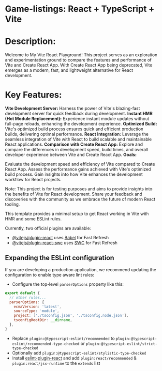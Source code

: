 # Game-listings: React + TypeScript + Vite

# Description:
Welcome to My Vite React Playground! This project serves as an exploration and experimentation ground to compare the features and performance of Vite and Create React App. With Create React App being deprecated, Vite emerges as a modern, fast, and lightweight alternative for React development.

# Key Features:

__Vite Development Server:__ Harness the power of Vite's blazing-fast development server for quick feedback during development.
__Instant HMR (Hot Module Replacement):__ Experience instant module updates without full-page reloads, enhancing the development experience.
__Optimized Build:__ Vite's optimized build process ensures quick and efficient production builds, delivering optimal performance.
__React Integration:__ Leverage the seamless integration of Vite with React to build scalable and maintainable React applications.
__Comparison with Create React App:__ Explore and compare the differences in development speed, build times, and overall developer experience between Vite and Create React App.
__Goals:__

Evaluate the development speed and efficiency of Vite compared to Create React App.
Assess the performance gains achieved with Vite's optimized build process.
Gain insights into how Vite enhances the development workflow for React projects.

Note: This project is for testing purposes and aims to provide insights into the benefits of Vite for React development. Share your feedback and discoveries with the community as we embrace the future of modern React tooling.



This template provides a minimal setup to get React working in Vite with HMR and some ESLint rules.

Currently, two official plugins are available:

- [@vitejs/plugin-react](https://github.com/vitejs/vite-plugin-react/blob/main/packages/plugin-react/README.md) uses [Babel](https://babeljs.io/) for Fast Refresh
- [@vitejs/plugin-react-swc](https://github.com/vitejs/vite-plugin-react-swc) uses [SWC](https://swc.rs/) for Fast Refresh

## Expanding the ESLint configuration

If you are developing a production application, we recommend updating the configuration to enable type aware lint rules:

- Configure the top-level `parserOptions` property like this:

```js
export default {
  // other rules...
  parserOptions: {
    ecmaVersion: 'latest',
    sourceType: 'module',
    project: ['./tsconfig.json', './tsconfig.node.json'],
    tsconfigRootDir: __dirname,
  },
}
```

- Replace `plugin:@typescript-eslint/recommended` to `plugin:@typescript-eslint/recommended-type-checked` or `plugin:@typescript-eslint/strict-type-checked`
- Optionally add `plugin:@typescript-eslint/stylistic-type-checked`
- Install [eslint-plugin-react](https://github.com/jsx-eslint/eslint-plugin-react) and add `plugin:react/recommended` & `plugin:react/jsx-runtime` to the `extends` list
